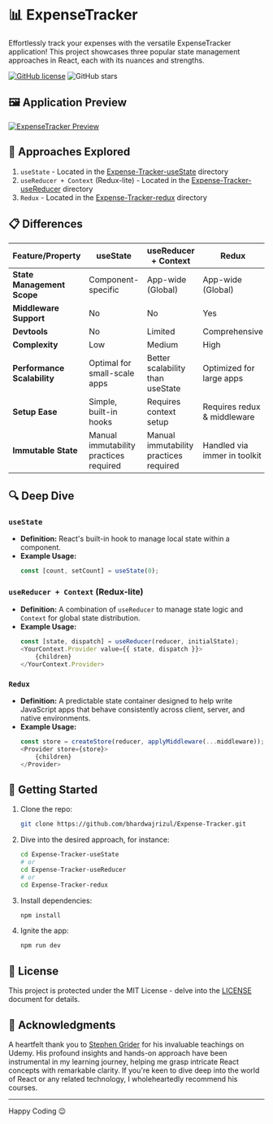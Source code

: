 # 📊 ExpenseTracker

Effortlessly track your expenses with the versatile ExpenseTracker application! This project showcases three popular state management approaches in React, each with its nuances and strengths.

[![GitHub license](https://img.shields.io/badge/license-MIT-blue.svg)](https://github.com/bhardwajrizul/Expense-Tracker/blob/master/LICENSE)
![GitHub stars](https://img.shields.io/github/stars/bhardwajrizul/Expense-Tracker?style=social)

## 🖼️ Application Preview

[![ExpenseTracker Preview](https://i.postimg.cc/W1q5dq7r/github-img.png)](https://postimg.cc/LJRt7Xw6)

## 🌟 Approaches Explored

1. `useState` - Located in the [Expense-Tracker-useState](https://github.com/bhardwajrizul/Expense-Tracker/tree/master/Expense-Tracker-useState) directory
2. `useReducer + Context` (Redux-lite) - Located in the [Expense-Tracker-useReducer](https://github.com/bhardwajrizul/Expense-Tracker/tree/master/Expense-Tracker-useReducer) directory
3. `Redux` - Located in the [Expense-Tracker-redux](https://github.com/bhardwajrizul/Expense-Tracker/tree/master/Expense-Tracker-redux) directory

## 📋 Differences

| Feature/Property             | useState                                    | useReducer + Context                  | Redux                       |
|------------------------------|---------------------------------------------|---------------------------------------|-----------------------------|
| **State Management Scope**   | Component-specific                          | App-wide (Global)                     | App-wide (Global)           |
| **Middleware Support**      | No                                          | No                                   | Yes                         |
| **Devtools**                | No                                          | Limited                               | Comprehensive               |
| **Complexity**              | Low                                         | Medium                                | High                        |
| **Performance Scalability** | Optimal for small-scale apps                | Better scalability than useState      | Optimized for large apps    |
| **Setup Ease**              | Simple, built-in hooks                      | Requires context setup                | Requires redux & middleware |
| **Immutable State**         | Manual immutability practices required      | Manual immutability practices required| Handled via immer in toolkit|

## 🔍 Deep Dive

### `useState`
- **Definition:** React's built-in hook to manage local state within a component.
- **Example Usage:**
    ```javascript
    const [count, setCount] = useState(0);
    ```

### `useReducer + Context` (Redux-lite)
- **Definition:** A combination of `useReducer` to manage state logic and `Context` for global state distribution.
- **Example Usage:**
    ```javascript
    const [state, dispatch] = useReducer(reducer, initialState);
    <YourContext.Provider value={{ state, dispatch }}>
        {children}
    </YourContext.Provider>
    ```

### `Redux`
- **Definition:** A predictable state container designed to help write JavaScript apps that behave consistently across client, server, and native environments.
- **Example Usage:**
    ```javascript
    const store = createStore(reducer, applyMiddleware(...middleware));
    <Provider store={store}>
        {children}
    </Provider>
    ```

## 🚀 Getting Started

1. Clone the repo:
   ```sh
   git clone https://github.com/bhardwajrizul/Expense-Tracker.git
   ```

2. Dive into the desired approach, for instance:
   ```sh
   cd Expense-Tracker-useState
   # or
   cd Expense-Tracker-useReducer
   # or
   cd Expense-Tracker-redux
   ```

3. Install dependencies:
   ```sh
   npm install
   ```

4. Ignite the app:
   ```sh
   npm run dev
   ```

## 📝 License

This project is protected under the MIT License - delve into the [LICENSE](https://opensource.org/license/mit/) document for details.

## 🎉 Acknowledgments

A heartfelt thank you to [Stephen Grider](https://www.linkedin.com/in/stephengrider/) for his invaluable teachings on Udemy. His profound insights and hands-on approach have been instrumental in my learning journey, helping me grasp intricate React concepts with remarkable clarity. If you're keen to dive deep into the world of React or any related technology, I wholeheartedly recommend his courses.

---

Happy Coding 😉